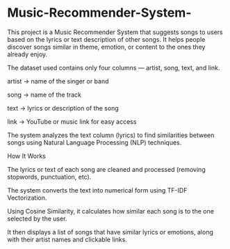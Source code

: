 # Music-Recommender-System-
This project is a Music Recommender System that suggests songs to users based on the lyrics or text description of other songs. It helps people discover songs similar in theme, emotion, or content to the ones they already enjoy. 

The dataset used contains only four columns — artist, song, text, and link.

artist → name of the singer or band

song → name of the track

text → lyrics or description of the song

link → YouTube or music link for easy access

The system analyzes the text column (lyrics) to find similarities between songs using Natural Language Processing (NLP) techniques.

How It Works

The lyrics or text of each song are cleaned and processed (removing stopwords, punctuation, etc).

The system converts the text into numerical form using TF-IDF Vectorization.

Using Cosine Similarity, it calculates how similar each song is to the one selected by the user.

It then displays a list of songs that have similar lyrics or emotions, along with their artist names and clickable links.

